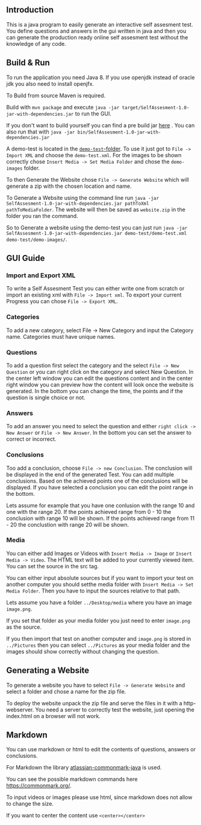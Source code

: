 ## Introduction
This is a java program to easily generate an interactive self assesment test.
You define questions and answers in the gui written in java and then you can generate the production ready online self assesment test without the knowledge of any code.

## Build & Run
To run the application you need Java 8.
If you use openjdk instead of oracle jdk you also need to install openjfx.

To Build from source Maven is required.

Build with `mvn package` and execute `java -jar target/SelfAssesment-1.0-jar-with-dependencies.jar` 
to run the GUI.

If you don't want to build yourself you can find a pre build jar [here](https://github.com/somakolli/TestGenerator/releases/latest)  . You can also run that with `java -jar bin/SelfAssesment-1.0-jar-with-dependencies.jar`

A demo-test is located in the [`demo-test`-folder](/demo-test). To use it just got to `File -> Import XML` and choose the `demo-test.xml`.
For the images to be shown correctly chose `Insert Media -> Set Media Folder` and chose the `demo-images` folder.

To then Generate the Website chose `File -> Generate Website` which will generate a zip with the chosen location and name.

To Generate a Website using the command line run `java -jar SelfAssesment-1.0-jar-with-dependencies.jar pathToXml pathToMediaFolder`. The website will then be saved as `website.zip` in the folder you ran the command.

So to Generate a website using the demo-test you can just run `java -jar SelfAssesment-1.0-jar-with-dependencies.jar demo-test/demo-test.xml demo-test/demo-images/`.

## GUI Guide

### Import and Export XML
To write a Self Assesment Test you can either write one from scratch or import 
an existing xml with `File -> Import xml`.
To export your current Progress you can chose `File -> Export XML`.

### Categories
To add a new category, select File -> New Category and input the Category name.
Categories must have unique names.

### Questions
To add a question first select the category and the select `File -> New Question` or 
you can right click on the category and select New Question.
In the center left window you can edit the questions content and in the center right window you
can preview how the content will look once the website is generated.
In the bottom you can change the time, the points and if the question is single choice or not.

### Answers
To add an answer you need to select the question and either `right click -> New Answer` or `File -> New Answer`.
In the bottom you can set the answer to correct or incorrect.

### Conclusions
Too add a conclusion, choose `File -> new Conclusion`.
The conclusion will be displayed in the end of the generated Test. 
You can add multiple conclusions.
Based on the achieved points one of the conclusions will be displayed.
If you have selected a conclusion you can edit the point range in the bottom.

Lets assume for example that you have one conlusion with the range 10 and one with the range 20.
If the points achieved range from 0 - 10 the conclusion with range 10 will be shown.
If the points achieved range from 11 - 20 the conclustion with range 20 will be shown.

### Media
You can either add Images or Videos with `Insert Media -> Image` or `Insert Media -> Video`.
The HTML text will be added to your currently viewed item.
You can set the source in the src tag.

You can either input absolute sources but if you want to import your test on another 
computer you should setthe media folder with `Insert Media -> Set Media Folder`.
Then you have to input the sources relative to that path.

Lets assume you have a folder `../Desktop/media` where you have an image `image.png`.

If you set that folder as your media folder you just need to enter `image.png` as the source.

If you then import that test on another computer and `image.png` is stored in `../Pictures`
then you can select `../Pictures` as your media folder and the images should show correctly 
without changing the question.

## Generating a Website

To generate a website you have to select `File -> Generate Website` and select a folder
and chose a name for the zip file.

To deploy the website unpack the zip file and serve the files in it with a http-webserver.
You need a server to correctly test the website, just opening the index.html on a browser
will not work.

## Markdown
You can use markdown or html to edit the contents of questions, answers or conclusions.

For Markdown the library [atlassian-commonmark-java](https://github.com/atlassian/commonmark-java) is used.

You can see the possible markdown commands here https://commonmark.org/.

To input videos or images please use html, since markdown does not allow to change the size.

If you want to center the content use `<center></center>`
